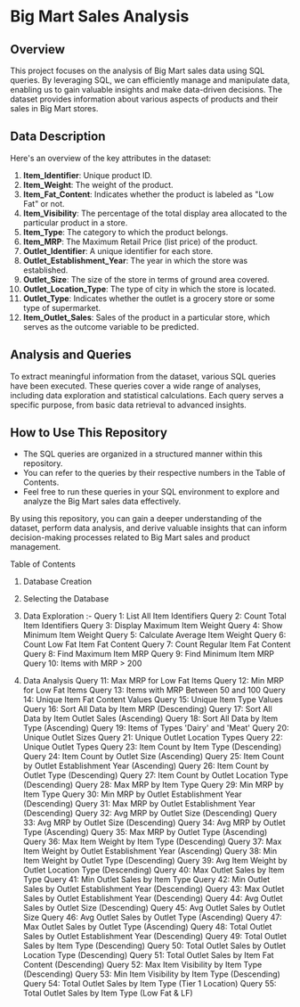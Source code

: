 # Big Mart Sales Analysis

## Overview
This project focuses on the analysis of Big Mart sales data using SQL queries. By leveraging SQL, we can efficiently manage and manipulate data, enabling us to gain valuable insights and make data-driven decisions. The dataset provides information about various aspects of products and their sales in Big Mart stores.

## Data Description
Here's an overview of the key attributes in the dataset:

1. **Item_Identifier**: Unique product ID.
2. **Item_Weight**: The weight of the product.
3. **Item_Fat_Content**: Indicates whether the product is labeled as "Low Fat" or not.
4. **Item_Visibility**: The percentage of the total display area allocated to the particular product in a store.
5. **Item_Type**: The category to which the product belongs.
6. **Item_MRP**: The Maximum Retail Price (list price) of the product.
7. **Outlet_Identifier**: A unique identifier for each store.
8. **Outlet_Establishment_Year**: The year in which the store was established.
9. **Outlet_Size**: The size of the store in terms of ground area covered.
10. **Outlet_Location_Type**: The type of city in which the store is located.
11. **Outlet_Type**: Indicates whether the outlet is a grocery store or some type of supermarket.
12. **Item_Outlet_Sales**: Sales of the product in a particular store, which serves as the outcome variable to be predicted.

## Analysis and Queries
To extract meaningful information from the dataset, various SQL queries have been executed. These queries cover a wide range of analyses, including data exploration and statistical calculations. Each query serves a specific purpose, from basic data retrieval to advanced insights.

## How to Use This Repository
- The SQL queries are organized in a structured manner within this repository.
- You can refer to the queries by their respective numbers in the Table of Contents.
- Feel free to run these queries in your SQL environment to explore and analyze the Big Mart sales data effectively.

By using this repository, you can gain a deeper understanding of the dataset, perform data analysis, and derive valuable insights that can inform decision-making processes related to Big Mart sales and product management.

Table of Contents

1. Database Creation

2. Selecting the Database

3. Data Exploration :-
	Query 1: List All Item Identifiers
	Query 2: Count Total Item Identifiers
	Query 3: Display Maximum Item Weight
	Query 4: Show Minimum Item Weight
	Query 5: Calculate Average Item Weight
	Query 6: Count Low Fat Item Fat Content
	Query 7: Count Regular Item Fat Content
	Query 8: Find Maximum Item MRP
	Query 9: Find Minimum Item MRP
	Query 10: Items with MRP > 200
4. Data Analysis
	Query 11: Max MRP for Low Fat Items
	Query 12: Min MRP for Low Fat Items
	Query 13: Items with MRP Between 50 and 100
	Query 14: Unique Item Fat Content Values
	Query 15: Unique Item Type Values
	Query 16: Sort All Data by Item MRP (Descending)
	Query 17: Sort All Data by Item Outlet Sales (Ascending)
	Query 18: Sort All Data by Item Type (Ascending)
	Query 19: Items of Types 'Dairy' and 'Meat'
	Query 20: Unique Outlet Sizes
	Query 21: Unique Outlet Location Types
	Query 22: Unique Outlet Types
	Query 23: Item Count by Item Type (Descending)
	Query 24: Item Count by Outlet Size (Ascending)
	Query 25: Item Count by Outlet Establishment Year (Ascending)
	Query 26: Item Count by Outlet Type (Descending)
	Query 27: Item Count by Outlet Location Type (Descending)
	Query 28: Max MRP by Item Type
	Query 29: Min MRP by Item Type
	Query 30: Min MRP by Outlet Establishment Year (Descending)
	Query 31: Max MRP by Outlet Establishment Year (Descending)
	Query 32: Avg MRP by Outlet Size (Descending)
	Query 33: Avg MRP by Outlet Size (Descending)
	Query 34: Avg MRP by Outlet Type (Ascending)
	Query 35: Max MRP by Outlet Type (Ascending)
	Query 36: Max Item Weight by Item Type (Descending)
	Query 37: Max Item Weight by Outlet Establishment Year (Ascending)
	Query 38: Min Item Weight by Outlet Type (Descending)
	Query 39: Avg Item Weight by Outlet Location Type (Descending)
	Query 40: Max Outlet Sales by Item Type
	Query 41: Min Outlet Sales by Item Type
	Query 42: Min Outlet Sales by Outlet Establishment Year (Descending)
	Query 43: Max Outlet Sales by Outlet Establishment Year (Descending)
	Query 44: Avg Outlet Sales by Outlet Size (Descending)
	Query 45: Avg Outlet Sales by Outlet Size
	Query 46: Avg Outlet Sales by Outlet Type (Ascending)
	Query 47: Max Outlet Sales by Outlet Type (Ascending)
	Query 48: Total Outlet Sales by Outlet Establishment Year (Descending)
	Query 49: Total Outlet Sales by Item Type (Descending)
	Query 50: Total Outlet Sales by Outlet Location Type (Descending)
	Query 51: Total Outlet Sales by Item Fat Content (Descending)
	Query 52: Max Item Visibility by Item Type (Descending)
	Query 53: Min Item Visibility by Item Type (Descending)
	Query 54: Total Outlet Sales by Item Type (Tier 1 Location)
	Query 55: Total Outlet Sales by Item Type (Low Fat & LF)
